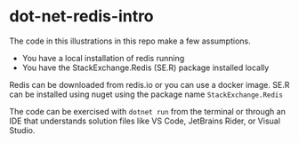 # dot-net-redis-intro

The code in this illustrations in this repo make a few assumptions.

- You have a local installation of redis running
- You have the StackExchange.Redis (SE.R) package installed locally

Redis can be downloaded from redis.io or you can use a docker image.
SE.R can be installed using nuget using the package name `StackExchange.Redis`

The code can be exercised with `dotnet run` from the terminal or through an IDE that understands solution files like VS Code, JetBrains Rider, or Visual Studio.